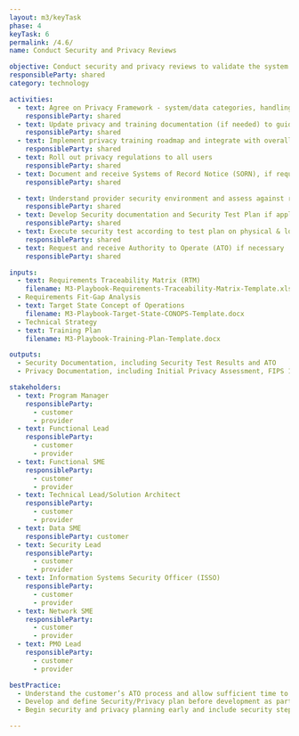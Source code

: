 ```yaml
---
layout: m3/keyTask
phase: 4
keyTask: 6
permalink: /4.6/
name: Conduct Security and Privacy Reviews

objective: Conduct security and privacy reviews to validate the system (data, applications, interfaces, network) is protected and personally identifiable information (PII) and data are secure.
responsibleParty: shared
category: technology

activities:
  - text: Agree on Privacy Framework - system/data categories, handling, storing & sharing, incident response
    responsibleParty: shared
  - text: Update privacy and training documentation (if needed) to guide all stakeholders
    responsibleParty: shared
  - text: Implement privacy training roadmap and integrate with overall Training Plan
    responsibleParty: shared
  - text: Roll out privacy regulations to all users
    responsibleParty: shared
  - text: Document and receive Systems of Record Notice (SORN), if required
    responsibleParty: shared

  - text: Understand provider security environment and assess against requirements
    responsibleParty: shared
  - text: Develop Security documentation and Security Test Plan if applicable
    responsibleParty: shared
  - text: Execute security test according to test plan on physical & logical security; document/correct issues
    responsibleParty: shared
  - text: Request and receive Authority to Operate (ATO) if necessary
    responsibleParty: shared

inputs:
  - text: Requirements Traceability Matrix (RTM)
    filename: M3-Playbook-Requirements-Traceability-Matrix-Template.xlsx
  - Requirements Fit-Gap Analysis
  - text: Target State Concept of Operations
    filename: M3-Playbook-Target-State-CONOPS-Template.docx
  - Technical Strategy
  - text: Training Plan
    filename: M3-Playbook-Training-Plan-Template.docx

outputs:
  - Security Documentation, including Security Test Results and ATO
  - Privacy Documentation, including Initial Privacy Assessment, FIPS 199, SORN, Privacy Impact Assessment

stakeholders:
  - text: Program Manager
    responsibleParty:
      - customer
      - provider
  - text: Functional Lead
    responsibleParty:
      - customer
      - provider
  - text: Functional SME
    responsibleParty:
      - customer
      - provider
  - text: Technical Lead/Solution Architect
    responsibleParty:
      - customer
      - provider
  - text: Data SME
    responsibleParty: customer
  - text: Security Lead
    responsibleParty:
      - customer
      - provider
  - text: Information Systems Security Officer (ISSO)
    responsibleParty:
      - customer
      - provider
  - text: Network SME
    responsibleParty:
      - customer
      - provider
  - text: PMO Lead
    responsibleParty:
      - customer
      - provider

bestPractice:
  - Understand the customer’s ATO process and allow sufficient time to get documentation through review and approvals
  - Develop and define Security/Privacy plan before development as part of the Target State Solution Architecture
  - Begin security and privacy planning early and include security steps across all migration phases

---
```

